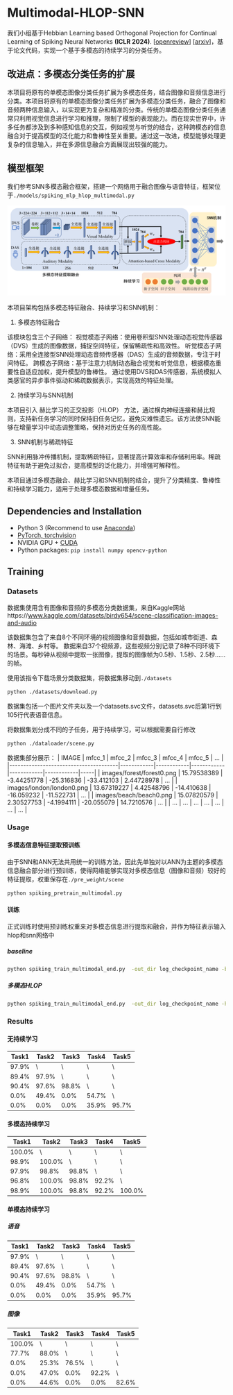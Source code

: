 # Multimodal-HLOP-SNN
我们小组基于Hebbian Learning based Orthogonal Projection for Continual Learning of Spiking Neural Networks **(ICLR 2024)**. \[[openreview](https://openreview.net/forum?id=MeB86edZ1P)\] \[[arxiv](https://arxiv.org/abs/2402.11984)\]，基于论文代码，实现一个基于多模态的持续学习的分类任务。

## 改进点：多模态分类任务的扩展
本项目将原有的单模态图像分类任务扩展为多模态任务，结合图像和音频信息进行分类。本项目将原有的单模态图像分类任务扩展为多模态分类任务，融合了图像和音频两种信息输入，以实现更为复杂和精准的分类。传统的单模态图像分类任务通常只利用视觉信息进行学习和推理，限制了模型的表现能力。而在现实世界中，许多任务都涉及到多种感知信息的交互，例如视觉与听觉的结合，这种跨模态的信息融合对于提高模型的泛化能力和鲁棒性至关重要。通过这一改进，模型能够处理更复杂的信息输入，并在多源信息融合方面展现出较强的能力。

## 模型框架

我们参考SNN多模态融合框架，搭建一个网络用于融合图像与语音特征，框架位于`./models/spiking_mlp_hlop_multimodal.py`

![项目框架](./result/model.png)

本项目架构包括多模态特征融合、持续学习和SNN机制：

1. 多模态特征融合
   
该模块包含三个子网络：
视觉模态子网络：使用卷积型SNN处理动态视觉传感器（DVS）生成的图像数据，捕捉空间特征，保留稀疏性和高效性。
听觉模态子网络：采用全连接型SNN处理动态音频传感器（DAS）生成的音频数据，专注于时间特征。
跨模态子网络：基于注意力机制动态融合视觉和听觉信息，根据模态重要性自适应加权，提升模型的鲁棒性。
通过使用DVS和DAS传感器，系统模拟人类感官的异步事件驱动和稀疏数据表示，实现高效的特征处理。

2. 持续学习与SNN机制
   
本项目引入 赫比学习的正交投影（HLOP） 方法，通过横向神经连接和赫比规则，支持新任务学习的同时保持旧任务记忆，避免灾难性遗忘。该方法使SNN能够在增量学习中动态调整策略，保持对历史任务的高性能。

3. SNN机制与稀疏特征
   
SNN利用脉冲传播机制，提取稀疏特征，显著提高计算效率和存储利用率。稀疏特征有助于避免过拟合，提高模型的泛化能力，并增强可解释性。

本项目通过多模态融合、赫比学习和SNN机制的结合，提升了分类精度、鲁棒性和持续学习能力，适用于处理多模态数据和增量任务。

## Dependencies and Installation
- Python 3 (Recommend to use [Anaconda](https://www.anaconda.com/download/#linux))
- [PyTorch, torchvision](https://pytorch.org/)
- NVIDIA GPU + [CUDA](https://developer.nvidia.com/cuda-downloads)
- Python packages: `pip install numpy opencv-python`

## Training

### Datasets
数据集使用含有图像和音频的多模态分类数据集，来自Kaggle网站https://www.kaggle.com/datasets/birdy654/scene-classification-images-and-audio

该数据集包含了来自8个不同环境的视频图像和音频数据，包括如城市街道、森林、海滩、乡村等。
数据来自37个视频源，这些视频分别记录了8种不同环境下的场景。每秒钟从视频中提取一张图像，提取的图像帧为0.5秒、1.5秒、2.5秒……的帧。

使用该指令下载场景分类数据集，将数据集移动到`./datasets`
```bash
python ./datasets/download.py
```
数据集包括一个图片文件夹以及一个datasets.svc文件，datasets.svc后第1行到105行代表语音信息。

将数据集划分成不同的子任务，用于持续学习，可以根据需要自行修改
```bash
python ./dataloader/scene.py
```

数据集部分展示：
| IMAGE                                 | mfcc_1     | mfcc_2     | mfcc_3     | mfcc_4     | mfcc_5     | ... |
|---------------------------------------|------------|------------|------------|------------|------------|-----|
| images/forest/forest0.png            | 15.79538389 | -3.44251778 | -25.316836 | -33.412103 | 2.44728978 | ... |
| images/london/london0.png            | 13.67319227 | 4.42548796 | -14.410638 | -16.059232 | -11.522731 | ... |
| images/beach/beach0.png              | 15.07820579 | 2.30527753 | -4.1994111 | -20.055079 | 14.7210576 | ... |
| ...             | ... | ... | ... | ... | ... | ... |


### Usage

#### 多模态信息特征提取预训练

由于SNN和ANN无法共用统一的训练方法，因此先单独对以ANN为主题的多模态信息融合部分进行预训练，使得网络能够实现对多模态信息（图像和音频）较好的特征提取，权重保存在`./pre_weight/scene`

```bash
python spiking_pretrain_multimodal.py 
```

#### 训练

正式训练时使用预训练权重来对多模态信息进行提取和融合，并作为特征表示输入hlop和snn网络中

##### baseline
```bash
python spiking_train_multimodal_end.py  -out_dir log_checkpoint_name -baseline -gpu-id 0
```

##### 多模态HLOP
```bash
python spiking_train_multimodal_end.py  -out_dir log_checkpoint_name -hlop_spiking -hlop_spiking_scale 20. -hlop_spiking_timesteps 40 -gpu-id 0
```

### Results

#### 无持续学习
  
| Task1     | Task2     | Task3     | Task4     | Task5     |
|-----------|-----------|-----------|-----------|-----------|
| 97.9%  | \ | \ | \ | \ |
| 89.4%  | 97.9% | \ | \ | \ |
| 90.4%  | 97.6% | 98.8% | \ | \ |
| 0.0%   | 49.4% | 0.0% | 54.7% | \ |
| 0.0%   | 0.0%  | 0.0% | 35.9% | 95.7% |

#### 多模态持续学习 

| Task1     | Task2     | Task3     | Task4     | Task5     |
|-----------|-----------|-----------|-----------|-----------|
| 100.0%  | \ | \ | \ | \ |
| 98.9%  | 100.0% | \ | \ | \ |
| 97.9%  | 98.8% | 98.8% | \ | \ |
| 96.8%   | 100.0% | 98.8% | 92.2% | \ |
| 98.9%   | 100.0%  | 98.8% | 92.2% | 100.0% |


#### 单模态持续学习 

##### 语音 

| Task1     | Task2     | Task3     | Task4     | Task5     |
|-----------|-----------|-----------|-----------|-----------|
| 97.9%  | \ | \ | \ | \ |
| 89.4%  | 97.6% | \ | \ | \ |
| 90.4%  | 97.6% | 98.8% | \ | \ |
| 0.0%   | 49.4% | 0.0% | 54.7% | \ |
| 0.0%   | 0.0%  | 0.0% | 35.9% | 95.7% |

##### 图像 
  
| Task1     | Task2     | Task3     | Task4     | Task5     |
|-----------|-----------|-----------|-----------|-----------|
| 100.0% | \ | \ | \ | \ |
| 77.7%  | 88.0% | \ | \ | \ |
| 0.0%   | 25.3% | 76.5% | \ | \ |
| 0.0%   | 47.0% | 0.0%  | 92.2% | \ |
| 0.0%   | 44.6% | 0.0% | 0.0% | 82.6% |


